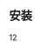 ## 安装

12
<!-- 需要浏览器装有 [Tampermonkey](https://tampermonkey.net/) 或 [Violentmonkey](https://violentmonkey.github.io/) 插件, 下方表格中挑一个链接安装.

**注意事项**

- 做好觉悟, 脚本开启后不能使用弹幕点赞和举报, 全景视频不能用鼠标拖拽视角(只能用键盘操作), 对性能也有较大影响.
- 新版本一旦正式发布, 就不再对旧版本做任何技术支持.
- 使用外部网站的链接时(如将下载任务发送到自己的服务器 / 使用链接安装组件等)可能会提示"脚本试图访问跨域资源", 请选择"始终允许".
- 可能无法很好地适应窄屏幕, 请尽量以 1400 x 800 以上的逻辑分辨率使用此脚本.

|          | 更新延迟 | 正式版                                                                                                  | 预览版                                                                                                           |
| -------- | -------- | ------------------------------------------------------------------------------------------------------- | ---------------------------------------------------------------------------------------------------------------- |
| jsDelivr | 24h      | [安装](https://cdn.jsdelivr.net/gh/the1812/Bilibili-Evolved@master/dist/bilibili-evolved.user.js)       | [安装](https://cdn.jsdelivr.net/gh/the1812/Bilibili-Evolved@preview/dist/bilibili-evolved.preview.user.js)       |
| GitHub   | <1h      | [安装](https://raw.githubusercontent.com/the1812/Bilibili-Evolved/master/dist/bilibili-evolved.user.js) | [安装](https://raw.githubusercontent.com/the1812/Bilibili-Evolved/preview/dist/bilibili-evolved.preview.user.js) | -->
